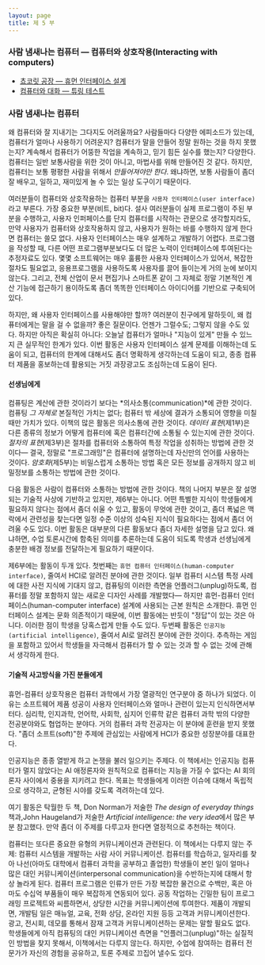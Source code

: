 ```yaml
---
layout: page
title: 제 5 부
---
```


### 사람 냄새나는 컴퓨터 &mdash; 컴퓨터와 상호작용(Interacting with computers)

   - [쵸코릿 공장 &mdash; 휴먼 인터페이스 설계](20-hci.html)    
   - [컴퓨터와 대화 &mdash; 튜링 테스트](21-turing.html)  

   

### 사람 냄새나는 컴퓨터

왜 컴퓨터와 잘 지내기는 그다지도 어려울까요? 사람들마다 다양한 에피소드가 있는데, 컴퓨터가 얼마나 사용하기 어려운지? 컴퓨터가 말을 안들어 정말 원하는 것을 하지 못했는지? 계속해서 컴퓨터가 어뚱한 작업을 계속하고, 믿기 힘든 실수를 했는지? 다양한다. 컴퓨터는 일반 보통사람을 위한 것이 아니고, 마법사를 위해 만들어진 것 같다. 하지만, 컴퓨터는 보통 평평한 사람을 위해서 *만들어져야만 한다*. 왜냐하면, 보통 사람들이 좀더 잘 배우고, 일하고, 재미있게 놀 수 있는 일상 도구이기 때문이다.     

여러분들이 컴퓨터와 상호작용하는 컴퓨터 부분을 ``사용자 인터페이스(user interface)``라고 부른다. 가장 중요한 부분(비트, bit)다. 
설사 여러분들이 실제 프로그램이 주된 부분을 수행하고, 사용자 인퍼페이스를 단지 컴퓨터를 시작하는 관문으로 생각할지라도, 만약 사용자가 컴퓨터와 상호작용하지 않고, 사용자가 원하는 바를 수행하지 않게 한다면 컴퓨터는 쓸모 없다. 사용자 인터페이스는 매우 설계하고 개발하기 어렵다. 프로그램을 작성할 때, 다른 어떤 프로그램부분보다도 더 많은 노력이 인터페이스에 투여된다는 추정자료도 있다. 몇몇 소프트웨어는 매우 훌륭한 사용자 인터페이스가 있어서, 복잡한 절차도 필요없고, 응용프로그램을 사용하도록 사용자를 끌어 들이는게 거의 눈에 보이지 않는다. 그리고, 전체 산업이 문서 편집기나 스마트폰 같이 그 자체로 정말 기본적인 계산 기능에 접근하기 용이하도록 좀더 똑똑한 인터페이스 아이디어를 기반으로 구축되어 있다.  

하지만, 왜 사용자 인터페이스를 사용해야만 할까? 여러분이 친구에게 말하듯이, 왜 컴퓨터에게는 말을 걸 수 없을까? 좋은 질문이다. 언젠가 그럴수도; 그렇지 않을 수도 있다. 하지만 아직은 확실히 아니다: 오늘날 컴퓨터가 얼마나 "지능이 있게" 만들 수 있느지 큰 실무적인 한계가 있다. 이번 활동은 사용자 인터페이스 설계 문제를 이해하는데 도움이 되고, 컴퓨터의 한계에 대해서도 좀더 명확하게 생각하는데 도움이 되고, 종종 컴퓨터 제품을 홍보하는데 활용되는 거짓 과장광고도 조심하는데 도움이 된다.  

#### 선생님에게  

컴퓨팅은 계산에 관한 것이라기 보다는 *의사소통(communication)*에 관한 것이다. 컴퓨팅 *그 자체로* 본질적인 가치는 없다; 컴퓨터 밖 세상에 결과가 소통되어 영향을 미칠 때만 가치가 있다. 이책의 많은 활동은 의사소통에 관한 것이다. *데이터 표현*(제1부)은 다른 종류의 정보가 어떻게 컴퓨터에 혹은 컴퓨터간에 소통될 수 있는지에 관한 것이다. *절차의 표현*(제3부)은 절차를 컴퓨터와 소통하여 특정 작업을 성취하는 방법에 관한 것이다— 결국, 정말로 "프로그래밍"은 컴퓨터에 설명하는데 자신만의 언어를 사용하는 것이다. *암호화*(제5부)는 비밀스럽게 소통하는 방법 혹은 모든 정보를 공개하지 않고 비밀정보를 소통하는 방법에 관한 것이다.  

다음 활동은 사람이 컴퓨터와 소통하는 방법에 관한 것이다. 책의 나머지 부분은 잘 설명되는 기술적 사상에 기반하고 있지만, 제6부는 아니다. 어떤 특별한 지식이 학생들에게 필요하지 않다는 점에서 좀더 쉬울 수 있고, 활동이 무엇에 관한 것이고, 좀더 폭넓은 맥락에서 관련성을 찾는다면 일정 수준 이상의 성숙된 지식이 필요하다는 점에서 좀더 어려울 수도 있다. 이번 활동은 대부분의 다른 활동보다 좀더 자세한 설명을 담고 있다. 왜냐하면, 수업 토론시간에 함축된 의미를 추론하는데 도움이 되도록 학생과 선생님에게 충분한 배경 정보를 전달하는게 필요하기 때문이다.  

제6부에는 활동이 두개 있다. 첫번째는 ``휴먼 컴퓨터 인터페이스(human-computer interface)``, 줄여서 HCI로 알려진 분야에 관한 것이다. 일부 컴퓨터 시스템 특정 사례에 대한 사전 지식에 기대지 않고, 컴퓨팅의 이러한 측면을 언플러그(unplug)하도록, 컴퓨터를 정말 포함하지 않는 새로운 디자인 사례를 개발했다— 하지만 휴먼-컴퓨터 인터페이스(human-computer interface) 설계에 사용되는 근본 원칙은 소개한다. 휴먼 인터페이스 설계는 문화 의존적이기 때문에, 이번 활동에는 반듯이 "정답"이 있는 것은 아니다. 이러한 점이 학생을 당혹스럽게 만들 수도 있다. 두번째 활동은 ``인공지능(artificial intelligence)``, 줄여서 AI로 알려진 분야에 관한 것이다. 추측하는 게임을 포함하고 있어서 학생들을 자극해서 컴퓨터가 할 수 있는 것과 할 수 없는 것에 관해서 생각하게 한다.    


#### 기술적 사고방식을 가진 분들에게  

휴먼-컴퓨터 상호작용은 컴퓨터 과학에서 가장 열광적인 연구분야 중 하나가 되었다. 이유는 소프트웨어 제품 성공이 사용자 인터페이스와 얼마나 관련이 있는지 인식하면서부터다. 심리학, 인지과학, 언어학, 사회학, 심지어 인류학 같은 컴퓨터 과학 밖의 다양한 전공분야와도 협업하는 분야다. 거의 컴퓨터 과학 전공자는 이 분야에 훈련을 받지 못했다. "좀더 소프트(soft)"한 주제에 관심있는 사람에게 HCI가 중요한 성장분야를 대표한다.      

인공지능은 종종 열받게 하고 논쟁을 불러 일으키는 주제다. 이 책에서는 인공지능 컴퓨터가 멀지 않았다는 AI 애정론자와 원칙적으로 컴퓨터는 지능을 가질 수 없다는 AI 회의론자 사이에서 중용을 지키려고 한다. 목표는 학생들에게 이러한 이슈에 대해서 독립적으로 생각하고, 균형된 시야를 갖도록 격려하는데 있다.  

여기 활동은 탁월한 두 책, Don Norman가 저술한 *The design of everyday things* 책과,John Haugeland가 저술한 *Artificial intelligence: the very idea*에서 많은 부분 참고했다. 만약 좀더 이 주제를 다루고자 한다면 열정적으로 추천하는 책이다.  

컴퓨터는 또다른 중요한 유형의 커뮤니케이션과 관련된다. 이 책에서는 다루지 않는 주제: 컴퓨터 시스템을 개발하는 사람 사이 커뮤니케이션. 컴퓨터를 학습하고, 일자리를 찾아 나선(아마도 대학에서 컴퓨터 과학을 공부하고 졸업한) 학생들이 본인 일이 얼마나 많은 대인 커뮤니케이션(interpersonal communication)을 수반하는지에 대해서 항상 놀라게 된다. 컴퓨터 프로그램은 인류가 만든 가장 복잡한 물건으로 수백만, 혹은 아마도 수십억 부품들이 매우 복잡하게 연동되어 있다. 공동 작업하는 긴밀한 팀이 프로그래밍 프로젝트와 씨름하면서, 상당한 시간을 커뮤니케이션에 투여한다. 제품이 개발되면, 개발팀 일은 매뉴얼, 교육, 전화 상담, 온라인 지원 등등 고객과 커뮤니케이션한다. 광고, 전시회, 데모를 통해서 잠재 고객과 커뮤니케이션하는 문제는 말할 필요도 없다. 학생들에게 아직 컴퓨팅의 대인 커뮤니케이션 측면을 "언플러그(unplug)"하는 실질적인 방법을 찾지 못해서, 이책에서는 다루지 않는다. 하지만, 수업에 참여하는 컴퓨터 전문가가 자신의 경험을 공유하고, 토론 주제로 끄집어 낼수도 있다.        

